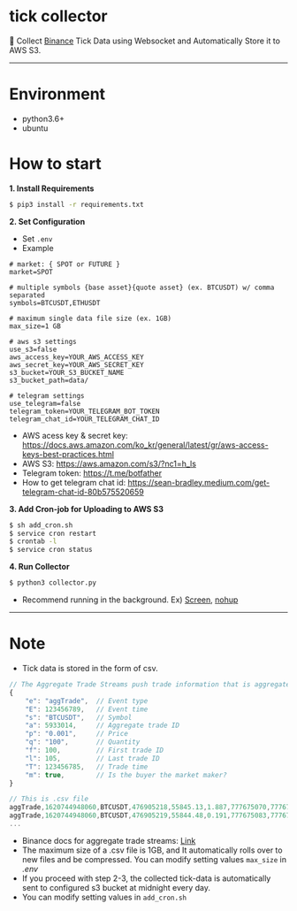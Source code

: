 # tick collector
📂 Collect [Binance](https://www.binance.com/kr/register?ref=19858986) Tick Data using Websocket and Automatically Store it to AWS S3.

---
# **Environment**
- python3.6+
- ubuntu

# How to start

**1. Install Requirements**
```sh
$ pip3 install -r requirements.txt
```

**2. Set Configuration**
- Set `.env`
- Example
```.env
# market: { SPOT or FUTURE }
market=SPOT

# multiple symbols {base asset}{quote asset} (ex. BTCUSDT) w/ comma separated
symbols=BTCUSDT,ETHUSDT

# maximum single data file size (ex. 1GB)
max_size=1 GB

# aws s3 settings
use_s3=false
aws_access_key=YOUR_AWS_ACCESS_KEY
aws_secret_key=YOUR_AWS_SECRET_KEY
s3_bucket=YOUR_S3_BUCKET_NAME
s3_bucket_path=data/

# telegram settings
use_telegram=false
telegram_token=YOUR_TELEGRAM_BOT_TOKEN
telegram_chat_id=YOUR_TELEGRAM_CHAT_ID
```
- AWS acess key & secret key: https://docs.aws.amazon.com/ko_kr/general/latest/gr/aws-access-keys-best-practices.html
- AWS S3: https://aws.amazon.com/s3/?nc1=h_ls
- Telegram token: https://t.me/botfather
- How to get telegram chat id: https://sean-bradley.medium.com/get-telegram-chat-id-80b575520659

**3. Add Cron-job for Uploading to AWS S3**
```sh
$ sh add_cron.sh
$ service cron restart
$ crontab -l
$ service cron status
```

**4. Run Collector**
```sh
$ python3 collector.py
```
- Recommend running in the background. Ex) [Screen](https://linuxize.com/post/how-to-use-linux-screen/), [nohup](https://en.wikipedia.org/wiki/Nohup)

---
# Note
- Tick data is stored in the form of csv.

```javascript
// The Aggregate Trade Streams push trade information that is aggregated for a single taker order.
{
    "e": "aggTrade",  // Event type
    "E": 123456789,   // Event time
    "s": "BTCUSDT",   // Symbol
    "a": 5933014,     // Aggregate trade ID
    "p": "0.001",     // Price
    "q": "100",       // Quantity
    "f": 100,         // First trade ID
    "l": 105,         // Last trade ID
    "T": 123456785,   // Trade time
    "m": true,        // Is the buyer the market maker?
}
```

```javascript
// This is .csv file
aggTrade,1620744948060,BTCUSDT,476905218,55845.13,1.887,777675070,777675082,1620744948055,True
aggTrade,1620744948060,BTCUSDT,476905219,55844.48,0.191,777675083,777675083,1620744948055,True
...
```

- Binance docs for aggregate trade streams: [Link](https://github.com/binance/binance-spot-api-docs/blob/master/web-socket-streams.md#aggregate-trade-streams)
- The maximum size of a .csv file is 1GB, and It automatically rolls over to new files and be compressed.
You can modify setting values `max_size` in *.env*
- If you proceed with step 2-3, the collected tick-data is automatically sent to configured s3 bucket at midnight every day.
- You can modify setting values in `add_cron.sh`

